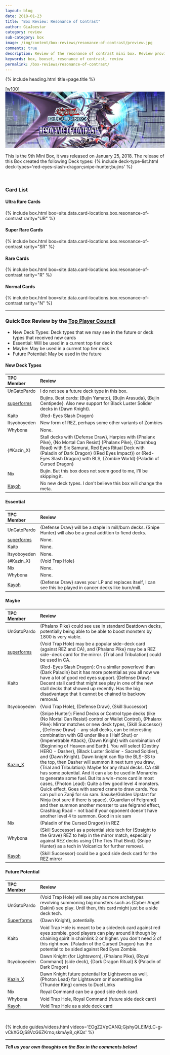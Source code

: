 ```yaml
---
layout: blog
date: 2018-01-23
title: "Box Review: Resonance of Contrast"
author: GiaJoestar
category: review
sub-category: box
image: /img/content/box-reviews/resonance-of-contrast/preview.jpg
comments: true
description: Review of the resonance of contrast mini box. Review provided by the Duel Links Meta Top Player Council.
keywords: box, boxset, resonance of contrast, review
permalink: /box-reviews/resonance-of-contrast/
---
```


{% include heading.html title=page.title %}

[w100]
![](/img/content/box-reviews/resonance-of-contrast/banner.jpg)

This is the 9th Mini Box, it was released on January 25, 2018. The release of this Box created the following Deck types:
{% include deck-type-list.html deck-types='red-eyes-slash-dragon;snipe-hunter;bujins' %}

<br>

### Card List

#### Ultra Rare Cards

{% include box.html box=site.data.card-locations.box.resonance-of-contrast rarity="UR" %}

#### Super Rare Cards

{% include box.html box=site.data.card-locations.box.resonance-of-contrast rarity="SR" %}

#### Rare Cards

{% include box.html box=site.data.card-locations.box.resonance-of-contrast rarity="R" %}

#### Normal Cards

{% include box.html box=site.data.card-locations.box.resonance-of-contrast rarity="N" %}

---

### Quick Box Review by the [Top Player Council](/top-player-council/)

- New Deck Types: Deck types that we may see in the future or deck types that received new cards
- Essential: Will be used in a current top tier deck
- Maybe: May be used in a current top tier deck
- Future Potential: May be used in the future

#### New Deck Types

| TPC Member | Review |
| :------- | :---- |
| UnGatoPardo | I do not see a future deck type in this box. |
| [superforms](/authors/superforms) | Bujins. Best cards: {Bujin Yamato}, {Bujin Arasuda}, {Bujin Centipede}. Also new support for Black Luster Solider decks in {Dawn Knight}. | 
| Kaito | {Red-Eyes Slash Dragon} |
| Itsyoboyeden | New form of REZ, perhaps some other variants of Zombies |
| Whybona | None. |
| {#Kazin_X} | Stall decks with {Defense Draw}, Harpies with {Phalanx Pike}, {No Mortal Can Resist} {Phalanx Pike}, {Crashbug Road} with Six Samurai, Red Eyes Ritual Deck with {Paladin of Dark Dragon} ({Red Eyes Impact}) or {Red-Eyes Slash Dragon} with BLS, {Zombie World} {Paladin of Cursed Dragon} |
| Nix | Bujin. But this box does not seem good to me, I'll be skipping it. |
| [Kayoh](/authors/Kayoh) | No new deck types. I don't believe this box will change the meta. |

#### Essential

| TPC Member | Review |
| :------- | :---- |
| UnGatoPardo | {Defense Draw} will be a staple in mill/burn decks. {Snipe Hunter} will also be a great addition to fiend decks. |
| [superforms](/authors/superforms) | None. |
| Kaito | None. |
| Itsyoboyeden | None. |
| {#Kazin_X} | {Void Trap Hole} |
| Nix | None. |
| Whybona | None. |
| [Kayoh](/authors/Kayoh) | {Defense Draw} saves your LP and replaces itself, I can see this be played in cancer decks like burn/mill. |

#### Maybe

| TPC Member | Review |
| :------- | :---- |
| UnGatoPardo | {Phalanx Pike} could see use in standard Beatdown decks, potentially being able to be able to boost monsters by 1800 is very viable. |
| [superforms](/authors/superforms) | {Void Trap Hole} may be a popular side-deck card (against REZ and CA), and {Phalanx Pike} may be a REZ side-deck card for the mirror. {Trial and Tribulation} could be used in CA. |
| Kaito | {Red-Eyes Slash Dragon}: On a similar powerlevel than {Dark Paladin} but it has more potential as you all now we have a lot of good red eyes support. {Defense Draw}: Decent stall card that might see play in one of the new stall decks that showed up recently. Has the big disadvantage that it cannot be chained to backrow removal. |
| Itsyoboyeden | {Void Trap Hole}, {Defense Draw}, {Skill Successor} |
| [Kazin_X](/authors/kazinx) | {Snipe Hunter}: Fiend Decks or Control type decks (like {No Mortal Can Resist} control or Wallet Control), {Phalanx Pike}: Mirror matches or new deck types, {Skill Successor} , {Defense Draw} - any stall decks, can be interesting combination with GB under like a {Half Shut} or {Impenetrable Attack}, {Dawn Knight} with combination of {Beginning of Heaven and Earth}. You will select {Destiny HERO - Dasher}, {Black Luster Soldier - Sacred Soldier}, and {Dawn Knight}. Dawn knight can flip the BLS-SS to the top, then Dasher will summon it next turn you draw, {Trial and Tribulation}: Maybe for any ritual decks. CA still has some potential. And it can also be used in Monarchs to generate some fuel. But its a win-more card in most cases, {Photon Lead}: Quite a few good level 4 monsters. Quick effect. Goes with sacred crane to draw cards. You can pull on Zanji for six sam. Sasuke/Golden Upstart for Ninja (not sure if there is space). {Guardian of Felgrand} and then summon another monster to use felgrand effect, Crashbug Road - not bad if your opponent doesn't have another level 4 to summon. Good in six sam |
| Nix | {Paladin of the Cursed Dragon} in REZ |
| Whybona | {Skill Successor} as a potential side tech for {Straight to the Grave} REZ to help in the mirror match, especially against REZ decks using {The Ties That Bind}. {Snipe Hunter} as a tech in Volcanics for further removal. |
| [Kayoh](/authors/Kayoh) | {Skill Successor} could be a good side deck card for the REZ mirror |

#### Future Potential

| TPC Member | Review |
| :------- | :---- |
| UnGatoPardo | {Void Trap Hole} will see play as more archetypes revolving summoning big monsters such as {Cyber Angel Dakini} see play. Until then, this card might just be a side deck tech.|
| [Superforms](/authors/superforms) | {Dawn Knight}, potentially. |
| Kaito | Void Trap Hole is meant to be a sidedeck card against red eyes zombie. good players can play around it though by chaining spirit in chainlink 2 or higher. you don't need 3 of this right now. {Paladin of the Cursed Dragon} has the potential to be sided against Red Eyes Zombie.|
| Itsyoboyeden | Dawn Knight (for Lightsworn), {Phalanx Pike}, {Royal Command} (side deck), {Dark Dragon Ritual} & {Paladin of Dark Dragon} |
| [Kazin_X](/authors/kazinx) | Dawn Knight future potential for Lightsworn as well, {Photon Lead} for Lightsworn or if something like {Thunder King} comes to Duel Links |
| Nix | Royal Command can be a good side deck card. |
| Whybona | Void Trap Hole, Royal Command (future side deck card) |
| [Kayoh](/authors/Kayoh) | Void Trap Hole as a side deck card |

<br>

<a name="videos"></a>

{% include guides/videos.html videos='EOgZ2VpCANQ;GjshyQl_ElM;LC-g-vCkXGQ;S8VcG6ZKrno;skmAy8_qKQs' %}


---

***Tell us your own thoughts on the Box in the comments below!***